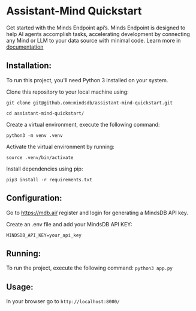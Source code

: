  # Assistant-Mind Quickstart
Get started with the Minds Endpoint api’s. Minds Endpoint is designed to help AI agents accomplish tasks, accelerating development by connecting any Mind or LLM to your data source with minimal code. Learn more in [documentation](https://docs.mdb.ai/docs/minds)

## Installation:
To run this project, you'll need Python 3 installed on your system. 

Clone this repository to your local machine using: 

``` git clone git@github.com:mindsdb/assistant-mind-quickstart.git ```

``` cd assistant-mind-quickstart/ ```

Create a virtual environment, execute the following command: 

``` python3 -m venv .venv ``` 

Activate the virtual environment by running: 

``` source .venv/bin/activate ``` 

Install dependencies using pip: 

``` pip3 install -r requirements.txt ``` 

## Configuration:

Go to https://mdb.ai/ register and login for generating a MindsDB API key.

Create an .env file and add your MindsDB API KEY:

``` MINDSDB_API_KEY=your_api_key ```


## Running:
To run the project, execute the following command: 
``` python3 app.py ```

## Usage:
In your browser go to 
``` http://localhost:8000/ ```

